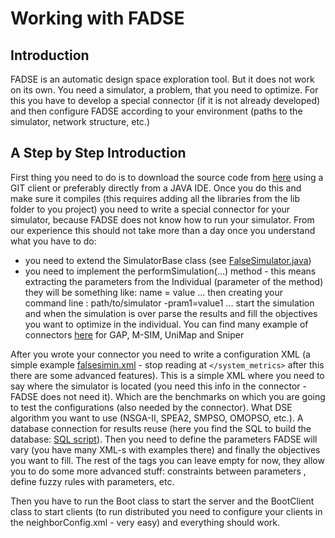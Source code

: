 # Working with FADSE

## Introduction

FADSE is an automatic design space exploration tool. But it does not work on its own. You need a simulator, a problem, that you need to optimize. For this you have to develop a special connector (if it is not already developed) and then configure FADSE according to your environment (paths to the simulator, network structure, etc.) 

## A Step by Step Introduction

First thing you need to do is to download the source code from [here](https://github.com/horiacalborean/fadse) using a GIT client or preferably directly from a JAVA IDE. Once you do this and make sure it compiles (this requires adding all the libraries from the lib folder to you project) you need to write a special connector for your simulator, because FADSE does not know how to run your simulator. From our experience this should not take more than a day once you understand what you have to do: 
* you need to extend the SimulatorBase class (see [FalseSimulator.java](https://github.com/horiacalborean/fadse/blob/master/src/main/java/ro/ulbsibiu/fadse/extended/problems/simulators/FalseSimulator.java))
* you need to implement the performSimulation(...) method - this means extracting the parameters from the Individual (parameter of the method) they will be something like: name = value ... then creating your command line : path/to/simulator -pram1=value1 ... start the simulation and when the simulation is over parse the results and fill the objectives you want to optimize in the individual. You can find many example of connectors [here](https://github.com/horiacalborean/fadse/blob/master/src/main/java/ro/ulbsibiu/fadse/extended/problems/simulators) for GAP, M-SIM, UniMap and Sniper 

After you wrote your connector you need to write a configuration XML (a simple example [falsesimin.xml](https://github.com/horiacalborean/fadse/blob/master/configs/designSpace/falsesimin.xml) - stop reading at `</system_metrics>` after this there are some advanced features). This is a simple XML where you need to say where the simulator is located (you need this info in the connector - FADSE does not need it). Which are the benchmarks on which you are going to test the configurations (also needed by the connector). What DSE algorithm you want to use (NSGA-II, SPEA2, SMPSO, OMOPSO, etc.). A database connection for results reuse (here you find the SQL to build the database: [SQL script](https://github.com/horiacalborean/fadse/blob/master/doc/mysql%20database%20schema/create_dabase101110.sql)). Then you need to define the parameters FADSE will vary (you have many XML-s with examples there) and finally the objectives you want to fill. The rest of the tags you can leave empty for now, they allow you to do some more advanced stuff: constraints between parameters , define fuzzy rules with parameters, etc.

Then you have to run the Boot class to start the server and the BootClient class to start clients (to run distributed you need to configure your clients in the neighborConfig.xml - very easy) and everything should work. 
